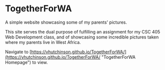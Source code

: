 # TogetherForWA
A simple website showcasing some of my parents' pictures.

This site serves the dual purpose of fulfilling an assignment for my CSC 405 Web Development class, and of showcasing some incredible pictures taken where my parents live in West Africa.

Navigate to [https://vhutchinson.github.io/TogetherForWA/](https://vhutchinson.github.io/TogetherForWA/ "TogetherForWA Homepage") to view.